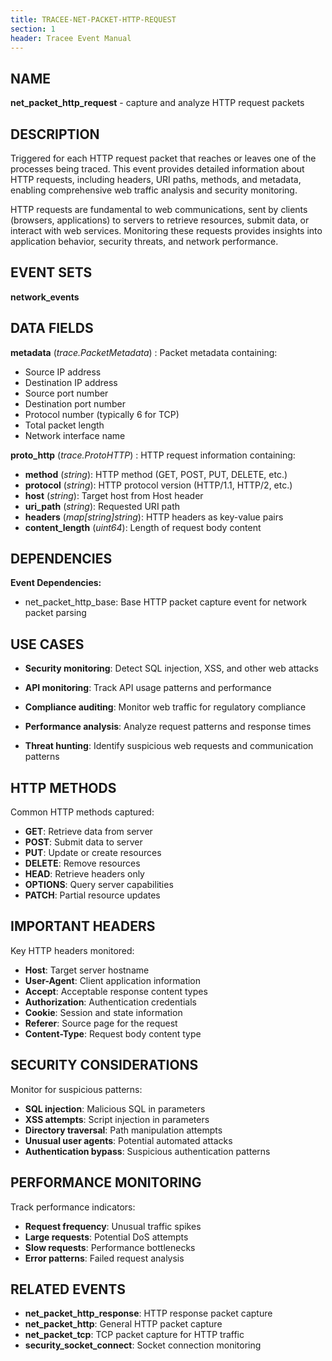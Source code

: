 ```yaml
---
title: TRACEE-NET-PACKET-HTTP-REQUEST
section: 1
header: Tracee Event Manual
---
```


## NAME

**net_packet_http_request** - capture and analyze HTTP request packets

## DESCRIPTION

Triggered for each HTTP request packet that reaches or leaves one of the processes being traced. This event provides detailed information about HTTP requests, including headers, URI paths, methods, and metadata, enabling comprehensive web traffic analysis and security monitoring.

HTTP requests are fundamental to web communications, sent by clients (browsers, applications) to servers to retrieve resources, submit data, or interact with web services. Monitoring these requests provides insights into application behavior, security threats, and network performance.

## EVENT SETS

**network_events**

## DATA FIELDS

**metadata** (*trace.PacketMetadata*)
: Packet metadata containing:
  - Source IP address
  - Destination IP address
  - Source port number
  - Destination port number
  - Protocol number (typically 6 for TCP)
  - Total packet length
  - Network interface name

**proto_http** (*trace.ProtoHTTP*)
: HTTP request information containing:
  - **method** (*string*): HTTP method (GET, POST, PUT, DELETE, etc.)
  - **protocol** (*string*): HTTP protocol version (HTTP/1.1, HTTP/2, etc.)
  - **host** (*string*): Target host from Host header
  - **uri_path** (*string*): Requested URI path
  - **headers** (*map[string]string*): HTTP headers as key-value pairs
  - **content_length** (*uint64*): Length of request body content

## DEPENDENCIES

**Event Dependencies:**

- net_packet_http_base: Base HTTP packet capture event for network packet parsing

## USE CASES

- **Security monitoring**: Detect SQL injection, XSS, and other web attacks

- **API monitoring**: Track API usage patterns and performance

- **Compliance auditing**: Monitor web traffic for regulatory compliance

- **Performance analysis**: Analyze request patterns and response times

- **Threat hunting**: Identify suspicious web requests and communication patterns

## HTTP METHODS

Common HTTP methods captured:

- **GET**: Retrieve data from server
- **POST**: Submit data to server
- **PUT**: Update or create resources
- **DELETE**: Remove resources
- **HEAD**: Retrieve headers only
- **OPTIONS**: Query server capabilities
- **PATCH**: Partial resource updates

## IMPORTANT HEADERS

Key HTTP headers monitored:

- **Host**: Target server hostname
- **User-Agent**: Client application information
- **Accept**: Acceptable response content types
- **Authorization**: Authentication credentials
- **Cookie**: Session and state information
- **Referer**: Source page for the request
- **Content-Type**: Request body content type

## SECURITY CONSIDERATIONS

Monitor for suspicious patterns:

- **SQL injection**: Malicious SQL in parameters
- **XSS attempts**: Script injection in parameters
- **Directory traversal**: Path manipulation attempts
- **Unusual user agents**: Potential automated attacks
- **Authentication bypass**: Suspicious authentication patterns

## PERFORMANCE MONITORING

Track performance indicators:

- **Request frequency**: Unusual traffic spikes
- **Large requests**: Potential DoS attempts
- **Slow requests**: Performance bottlenecks
- **Error patterns**: Failed request analysis

## RELATED EVENTS

- **net_packet_http_response**: HTTP response packet capture
- **net_packet_http**: General HTTP packet capture
- **net_packet_tcp**: TCP packet capture for HTTP traffic
- **security_socket_connect**: Socket connection monitoring